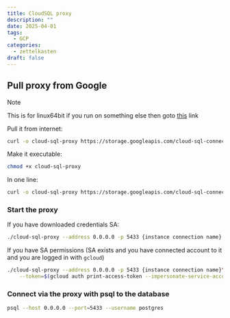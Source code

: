 ```yaml
---
title: CloudSQL proxy
description: ""
date: 2025-04-01
tags:
  - GCP
categories:
  - zettelkasten
draft: false
---
```


## Pull proxy from Google

> [!Note]
> This is for linux64bit if you run on something else then goto [this](https://cloud.google.com/sql/docs/postgres/sql-proxy#linux-64-bit) link

Pull it from internet:

```bash
curl -o cloud-sql-proxy https://storage.googleapis.com/cloud-sql-connectors/cloud-sql-proxy/v2.11.4/cloud-sql-proxy.linux.amd64
```

Make it executable:

```bash
chmod +x cloud-sql-proxy
```

In one line:

```bash
curl -o cloud-sql-proxy https://storage.googleapis.com/cloud-sql-connectors/cloud-sql-proxy/v2.11.4/cloud-sql-proxy.linux.amd64 && chmod +x cloud-sql-proxy
```

### Start the proxy

If you have downloaded credentials SA:

```bash
./cloud-sql-proxy --address 0.0.0.0 -p 5433 {instance connection name} -c /path/to/key
```

If you have SA permissions (SA exists and you have connected account to it and you are logged in with `gcloud`)

```bash
./cloud-sql-proxy --address 0.0.0.0 -p 5433 {instance connection name}\
    --token=$(gcloud auth print-access-token --impersonate-service-account=email-of-SA)
```

### Connect via the proxy with psql to the database

```bash
psql --host 0.0.0.0 --port=5433 --username postgres
```
